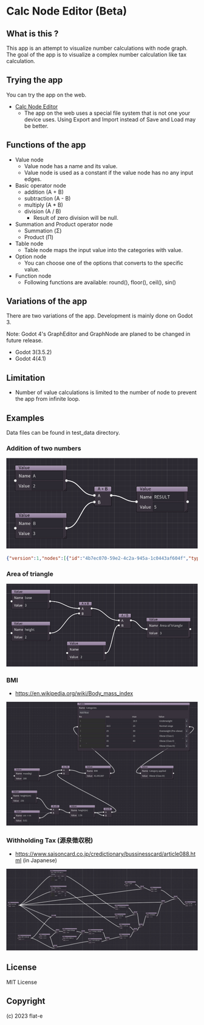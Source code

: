 # Calc Node Editor (Beta)

## What is this ?

This app is an attempt to visualize number calculations with node graph.
The goal of the app is to visualize a complex number calculation like tax calculation.

## Trying the app

You can try the app on the web.

- [Calc Node Editor](https://hrk4649.github.io/calc_node_editor/godot3/index.html)
  - The app on the web uses a special file system that is not one your device uses. Using Export and Import instead of Save and Load may be better.

## Functions of the app

- Value node
  - Value node has a name and its value.
  - Value node is used as a constant if the value node has no any input edges.
- Basic operator node
  - addition (A + B)
  - subtraction (A - B)
  - multiply (A * B)
  - division (A / B)
    - Result of zero division will be null. 
- Summation and Product operator node
  - Summation (Σ)
  - Product (Π)
- Table node
  - Table node maps the input value into the categories with value.
- Option node
  - You can choose one of the options that converts to the specific value.
- Function node
  - Following functions are available: round(), floor(), ceil(), sin()

## Variations of the app

There are two variations of the app.
Development is mainly done on Godot 3.

Note: Godot 4's GraphEditor and GraphNode are planed to be changed in future release.

- Godot 3(3.5.2)
- Godot 4(4.1)

## Limitation

- Number of value calculations is limited to the number of node to prevent the app from infinite loop.

## Examples

Data files can be found in test_data directory.

### Addition of two numbers

![Addition of two numbers](./images/example_add.png)

```json
{"version":1,"nodes":[{"id":"4b7ec070-59e2-4c2a-945a-1c0443af604f","type":"value","name":"A","value":2,"input":[],"output":["36b8f107-ec90-418c-aab1-6275a1ec0631"],"ui_size":{"x":200,"y":102},"ui_position":{"x":20,"y":-20}},{"id":"abf0a903-342f-46a1-a9af-3147834bda75","type":"value","name":"B","value":3,"input":[],"output":["36b8f107-ec90-418c-aab1-6275a1ec0631"],"ui_size":{"x":200,"y":102},"ui_position":{"x":20,"y":160}},{"id":"36b8f107-ec90-418c-aab1-6275a1ec0631","type":"add","value":5,"input":["4b7ec070-59e2-4c2a-945a-1c0443af604f","abf0a903-342f-46a1-a9af-3147834bda75"],"output":["d355409b-b05e-48b2-88b8-0e9aea65edc3"],"ui_size":{"x":70,"y":79},"ui_position":{"x":320,"y":60}},{"id":"d355409b-b05e-48b2-88b8-0e9aea65edc3","type":"value","name":"RESULT","value":5,"input":["36b8f107-ec90-418c-aab1-6275a1ec0631"],"output":[],"ui_size":{"x":200,"y":102},"ui_position":{"x":480,"y":60}}]}
```

### Area of triangle

![Area of triangle](./images/example_area_triangle.png)

### BMI 

- https://en.wikipedia.org/wiki/Body_mass_index

![BMI](./images/example_bmi.png)

### Withholding Tax (源泉徴収税)

- https://www.saisoncard.co.jp/credictionary/bussinesscard/article088.html (in Japanese)

![BMI](./images/example_withholding_tax.png)


## License

MIT License

## Copyright

(c) 2023 flat-e